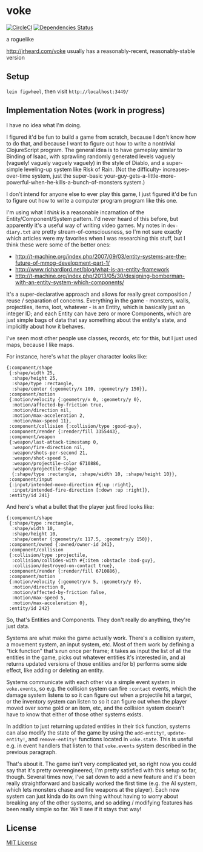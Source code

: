 # voke

[![CircleCI](https://circleci.com/gh/jrheard/voke.svg?style=svg)](https://circleci.com/gh/jrheard/voke)
[![Dependencies Status](https://jarkeeper.com/jrheard/voke/status.svg)](https://jarkeeper.com/jrheard/voke)

a roguelike

http://jrheard.com/voke usually has a reasonably-recent, reasonably-stable version

## Setup

`lein figwheel`, then visit `http://localhost:3449/`

## Implementation Notes (work in progress)

I have no idea what I'm doing.

I figured it'd be fun to build a game from scratch, because I don't know how to do that, and
because I want to figure out how to write a nontrivial ClojureScript program. The general idea
is to have gameplay similar to Binding of Isaac, with sprawling randomly generated levels vaguely (vaguely! vaguely vaguely vaguely) in the
style of Diablo, and a super-simple leveling-up system like Risk of Rain. (Not the difficulty-
increases-over-time system, just the super-basic your-guy-gets-a-little-more-powerful-when-he-kills-a-bunch-of-monsters
system.)

I don't intend for anyone else to ever play this game, I just figured it'd be fun to figure out
how to write a computer program program like this one.

I'm using what I *think* is a reasonable incarnation of the Entity/Component/System pattern.
I'd never heard of this before, but apparently it's a useful way of writing video games. My notes
in `dev-diary.txt` are pretty stream-of-consciousness, so I'm not sure exactly which articles were
my favorites when I was researching this stuff, but I think these were some of the better ones:

* http://t-machine.org/index.php/2007/09/03/entity-systems-are-the-future-of-mmog-development-part-1/
* http://www.richardlord.net/blog/what-is-an-entity-framework
* http://t-machine.org/index.php/2013/05/30/designing-bomberman-with-an-entity-system-which-components/

It's a super-declarative approach and allows for really great composition / reuse /
separation of concerns. Everything in the game - monsters, walls, projectiles, items, loot, whatever -
is an Entity, which is basically just an integer ID; and each Entity can have zero or more Components, which
are just simple bags of data that say something about the entity's state, and implicitly about how it behaves.

I've seen most other people use classes, records, etc for this, but I just used maps, because I like maps.

For instance, here's what the player character looks like:

```
{:component/shape
 {:shape/width 25,
  :shape/height 25,
  :shape/type :rectangle,
  :shape/center {:geometry/x 100, :geometry/y 150}},
 :component/motion
 {:motion/velocity {:geometry/x 0, :geometry/y 0},
  :motion/affected-by-friction true,
  :motion/direction nil,
  :motion/max-acceleration 2,
  :motion/max-speed 11},
 :component/collision {:collision/type :good-guy},
 :component/render {:render/fill 3355443},
 :component/weapon
 {:weapon/last-attack-timestamp 0,
  :weapon/fire-direction nil,
  :weapon/shots-per-second 21,
  :weapon/shot-speed 5,
  :weapon/projectile-color 6710886,
  :weapon/projectile-shape
  {:shape/type :rectangle, :shape/width 10, :shape/height 10}},
 :component/input
 {:input/intended-move-direction #{:up :right},
  :input/intended-fire-direction [:down :up :right]},
 :entity/id 241}
```

And here's what a bullet that the player just fired looks like:

```
{:component/shape
 {:shape/type :rectangle,
  :shape/width 10,
  :shape/height 10,
  :shape/center {:geometry/x 117.5, :geometry/y 150}},
 :component/owned {:owned/owner-id 241},
 :component/collision
 {:collision/type :projectile,
  :collision/collides-with #{:item :obstacle :bad-guy},
  :collision/destroyed-on-contact true},
 :component/render {:render/fill 6710886},
 :component/motion
 {:motion/velocity {:geometry/x 5, :geometry/y 0},
  :motion/direction 0,
  :motion/affected-by-friction false,
  :motion/max-speed 5,
  :motion/max-acceleration 0},
 :entity/id 242}
```

So, that's Entities and Components. They don't really do anything, they're just data.

Systems are what make the game actually work. There's a collision system, a movement system,
an input system, etc. Most of them work by defining a "tick function" that's run once per frame;
it takes as input the list of all the entities in the game, picks out whatever entities it's
interested in, and a) returns updated versions of those entities and/or b) performs some
side effect, like adding or deleting an entity.

Systems communicate with each other via a simple event system in `voke.events`, so e.g.
the collision system can fire `:contact` events, which the damage system listens to so it can
figure out when a projectile hit a target, or the inventory system can listen to so it can
figure out when the player moved over some gold or an item, etc, and the collision system
doesn't have to know that either of those other systems exists.

In addition to just returning updated entities in their tick function, systems can also
modify the state of the game by using the `add-entity!`, `update-entity!`, and `remove-entity!`
functions located in `voke.state`. This is useful e.g. in event handlers that listen to that `voke.events`
system described in the previous paragraph.

That's about it. The game isn't very complicated yet, so right now you could say that it's
pretty overengineered; I'm pretty satisfied with this setup so far, though. Several times now,
I've sat down to add a new feature and it's been really straightforward and basically worked
the first time (e.g. the AI system, which lets monsters chase and fire weapons at the player).
Each new system can just kinda do its own thing without having to worry about breaking any of
the other systems, and so adding / modifying features has been really simple so far.
We'll see if it stays that way!

## License

[MIT License](http://choosealicense.com/licenses/mit/)
